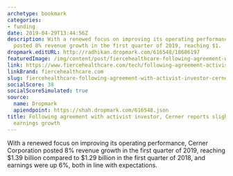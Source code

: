 ```yaml
---
archetype: bookmark
categories:
- funding
date: 2019-04-29T13:44:56Z
description: With a renewed focus on improving its operating performance, Cerner Corporation
  posted 8% revenue growth in the first quarter of 2019, reaching $1.
dropmark.editURL: http://radhikan.dropmark.com/616548/18686197
featuredImage: /img/content/post/fiercehealthcare-following-agreement-with-activist-investor-cerner-reports-slight-q1-revenue-earnings-growth.jpg
link: https://www.fiercehealthcare.com/tech/following-agreement-activist-investor-cerner-reports-slight-q1-revenue-earnings-growth
linkBrand: fiercehealthcare.com
slug: fiercehealthcare-following-agreement-with-activist-investor-cerner-reports-slight-q1-revenue-earnings-growth
socialScore: 38
socialScoreSimulated: true
source:
  name: Dropmark
  apiendpoint: https://shah.dropmark.com/616548.json
title: Following agreement with activist investor, Cerner reports slight Q1 revenue,
  earnings growth
---
```

With a renewed focus on improving its operating performance, Cerner Corporation posted 8% revenue growth in the first quarter of 2019, reaching $1.39 billion compared to $1.29 billion in the first quarter of 2018, and earnings were up 6%, both in line with expectations.